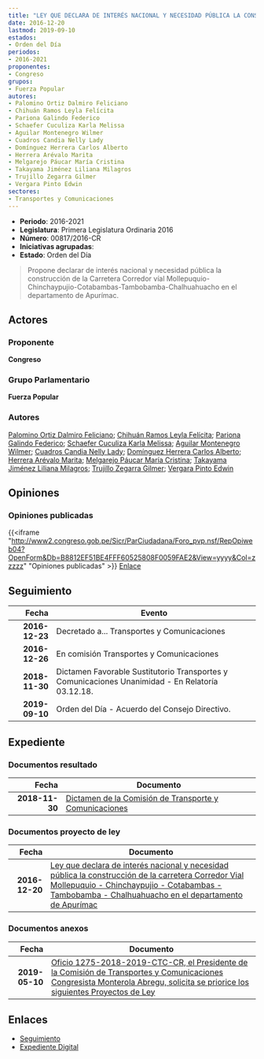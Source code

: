 ```yaml
---
title: "LEY QUE DECLARA DE INTERÉS NACIONAL Y NECESIDAD PÚBLICA LA CONSTRUCCIÓN DE LA CARRETERA CORREDOR VÍAL MOLLEPUQUIO-CHINCHAYPUJIO-COTABAMBAS, |TAMBOBAMBA-CHALHUAHUACHO, DEPARTAMENTO DE APURÍMAC"
date: 2016-12-20
lastmod: 2019-09-10
estados:
- Orden del Día
periodos:
- 2016-2021
proponentes:
- Congreso
grupos:
- Fuerza Popular
autores:
- Palomino Ortiz Dalmiro Feliciano
- Chihuán Ramos Leyla Felícita
- Pariona Galindo Federico
- Schaefer Cuculiza Karla Melissa
- Aguilar Montenegro Wilmer
- Cuadros Candia Nelly Lady
- Domínguez Herrera Carlos Alberto
- Herrera Arévalo Marita
- Melgarejo Páucar María Cristina
- Takayama Jiménez Liliana Milagros
- Trujillo Zegarra Gilmer
- Vergara Pinto Edwin
sectores:
- Transportes y Comunicaciones
---
```

- **Periodo**: 2016-2021
- **Legislatura**: Primera Legislatura Ordinaria 2016
- **Número**: 00817/2016-CR
- **Iniciativas agrupadas**: 
- **Estado**: Orden del Día

> Propone declarar de interés nacional y necesidad pública la construcción de la Carretera Corredor víal Mollepuquio-Chinchaypujio-Cotabambas-Tambobamba-Chalhuahuacho en el departamento de Apurímac.


## Actores

### Proponente

**Congreso**

### Grupo Parlamentario

**Fuerza Popular**

### Autores

[Palomino Ortiz Dalmiro Feliciano](mailto:mailto:dfpalomino@congreso.gob.pe); [Chihuán Ramos Leyla Felícita](mailto:mailto:lchihuan@congreso.gob.pe); [Pariona Galindo Federico](mailto:mailto:fpariona@congreso.gob.pe); [Schaefer Cuculiza Karla Melissa](mailto:mailto:kschaefer@congreso.gob.pe); [Aguilar Montenegro Wilmer](mailto:mailto:waguilar@congreso.gob.pe); [Cuadros Candia Nelly Lady](mailto:mailto:ncuadros@congreso.gob.pe); [Domínguez Herrera Carlos Alberto](mailto:mailto:cdominguez@congreso.gob.pe); [Herrera Arévalo Marita](mailto:mailto:mherrera@congreso.gob.pe); [Melgarejo Páucar María Cristina](mailto:mailto:mmelgarejo@congreso.gob.pe); [Takayama Jiménez Liliana Milagros](mailto:mailto:ltakayama@congreso.gob.pe); [Trujillo Zegarra Gilmer](mailto:mailto:gtrujilloz@congreso.gob.pe); [Vergara Pinto Edwin](mailto:mailto:evergara@congreso.gob.pe)

## Opiniones

### Opiniones publicadas

{{<iframe "http://www2.congreso.gob.pe/Sicr/ParCiudadana/Foro_pvp.nsf/RepOpiweb04?OpenForm&Db=B8812EF51BE4FFF60525808F0059FAE2&View=yyyy&Col=zzzzz" "Opiniones publicadas" >}}
[Enlace](http://www2.congreso.gob.pe/Sicr/ParCiudadana/Foro_pvp.nsf/RepOpiweb04?OpenForm&Db=B8812EF51BE4FFF60525808F0059FAE2&View=yyyy&Col=zzzzz)


## Seguimiento

| Fecha | Evento |
|------:|--------|
| **2016-12-23** | Decretado a... Transportes y Comunicaciones |
| **2016-12-26** | En comisión Transportes y Comunicaciones |
| **2018-11-30** | Dictamen Favorable Sustitutorio Transportes y Comunicaciones Unanimidad - En Relatoría 03.12.18. |
| **2019-09-10** | Orden del Día - Acuerdo del Consejo Directivo. |

## Expediente

### Documentos resultado

| Fecha | Documento |
|------:|-----------|
| **2018-11-30** | [Dictamen de la Comisión de Transporte y Comunicaciones](http://www.leyes.congreso.gob.pe/Documentos/2016_2021/Dictamenes/Proyectos_de_Ley/00817DC23MAT20181130.pdf) |

### Documentos proyecto de ley

| Fecha | Documento |
|------:|-----------|
| **2016-12-20** | [Ley que declara de interés nacional y necesidad pública la construcción de la carretera Corredor Vial Mollepuquio - Chinchaypujio - Cotabambas - Tambobamba - Chalhuahuacho en el departamento de Apurímac](http://www.leyes.congreso.gob.pe/Documentos/2016_2021/Proyectos_de_Ley_y_de_Resoluciones_Legislativas/PL0081720161220.pdf) |

### Documentos anexos

| Fecha | Documento |
|------:|-----------|
| **2019-05-10** | [Oficio 1275-2018-2019-CTC-CR, el Presidente de la Comisión de Transportes y Comunicaciones Congresista Monterola Abregu, solicita se priorice los siguientes Proyectos de Ley](http://www.leyes.congreso.gob.pe/Documentos/2016_2021/Oficios/Comisiones_Ordinarias/OFICIO-1275-2018-2019-CTC-CR.pdf) |

## Enlaces

- [Seguimiento](http://www2.congreso.gob.pe/Sicr/TraDocEstProc/CLProLey2016.nsf/f7fff46988ca05b1052578e100829cc7/4ff6ea2e27b52e400525808f0054328d?OpenDocument)
- [Expediente Digital](http://www2.congreso.gob.pe/Sicr/TraDocEstProc/CLProLey2016.nsf/f7fff46988ca05b1052578e100829cc7/4ff6ea2e27b52e400525808f0054328d?OpenDocument&Click=05257FB7005EB655.eb71d0cf91d8294e05256cdf006b5706/$Body/0.1C6C)


